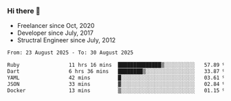 ### Hi there 👋

- Freelancer since Oct, 2020
- Developer since July, 2017
- Structral Engineer since July, 2012

<!--START_SECTION:waka-->

```txt
From: 23 August 2025 - To: 30 August 2025

Ruby                11 hrs 16 mins  ██████████████▒░░░░░░░░░░   57.89 %
Dart                6 hrs 36 mins   ████████▒░░░░░░░░░░░░░░░░   33.87 %
YAML                42 mins         █░░░░░░░░░░░░░░░░░░░░░░░░   03.61 %
JSON                33 mins         ▓░░░░░░░░░░░░░░░░░░░░░░░░   02.84 %
Docker              13 mins         ▒░░░░░░░░░░░░░░░░░░░░░░░░   01.15 %
```

<!--END_SECTION:waka-->
